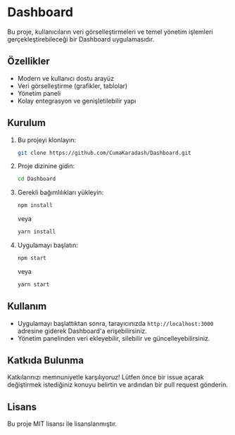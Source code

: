 # Dashboard

Bu proje, kullanıcıların veri görselleştirmeleri ve temel yönetim işlemleri gerçekleştirebileceği bir Dashboard uygulamasıdır.

## Özellikler

- Modern ve kullanıcı dostu arayüz
- Veri görselleştirme (grafikler, tablolar)
- Yönetim paneli
- Kolay entegrasyon ve genişletilebilir yapı

## Kurulum

1. Bu projeyi klonlayın:
   ```bash
   git clone https://github.com/CumaKaradash/Dashboard.git
   ```

2. Proje dizinine gidin:
   ```bash
   cd Dashboard
   ```

3. Gerekli bağımlılıkları yükleyin:
   ```bash
   npm install
   ```
   veya
   ```bash
   yarn install
   ```

4. Uygulamayı başlatın:
   ```bash
   npm start
   ```
   veya
   ```bash
   yarn start
   ```

## Kullanım

- Uygulamayı başlattıktan sonra, tarayıcınızda `http://localhost:3000` adresine giderek Dashboard'a erişebilirsiniz.
- Yönetim panelinden veri ekleyebilir, silebilir ve güncelleyebilirsiniz.

## Katkıda Bulunma

Katkılarınızı memnuniyetle karşılıyoruz! Lütfen önce bir issue açarak değiştirmek istediğiniz konuyu belirtin ve ardından bir pull request gönderin.

## Lisans

Bu proje MIT lisansı ile lisanslanmıştır.
